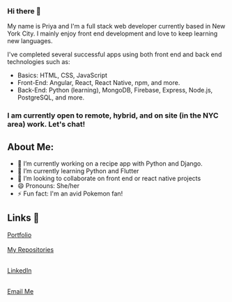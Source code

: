 ### Hi there 👋

My name is Priya and I'm a full stack web developer currently based in New York City. I mainly enjoy front end development and love to keep learning new languages.<br>

I've completed several successful apps using both front end and back end technologies such as: 
- Basics: HTML, CSS, JavaScript
- Front-End: Angular, React, React Native, npm, and more.
- Back-End: Python (learning), MongoDB, Firebase, Express, Node.js, PostgreSQL, and more.

<h3>I am currently open to remote, hybrid, and on site (in the NYC area) work. Let's chat! </h3>

## About Me:
- 🔭 I’m currently working on a recipe app with Python and Django.
- 🌱 I’m currently learning Python and Flutter
- 👯 I’m looking to collaborate on front end or react native projects
- 😄 Pronouns: She/her
- ⚡ Fun fact: I'm an avid Pokemon fan!

## Links 🔗
[Portfolio](https://priya-km.github.io/portfolio "Portfolio")
 <br><br>
[My Repositories](https://github.com/priya-km?tab=repositories "My Repositories")
 <br><br>

 [LinkedIn](https://www.linkedin.com/in/priyamaharban/ "LinkedIn")
 <br><br>

[Email Me](mailto:priyakmaharban@gmail.com?subject=Hi% "Hi!")
  <br><br>
